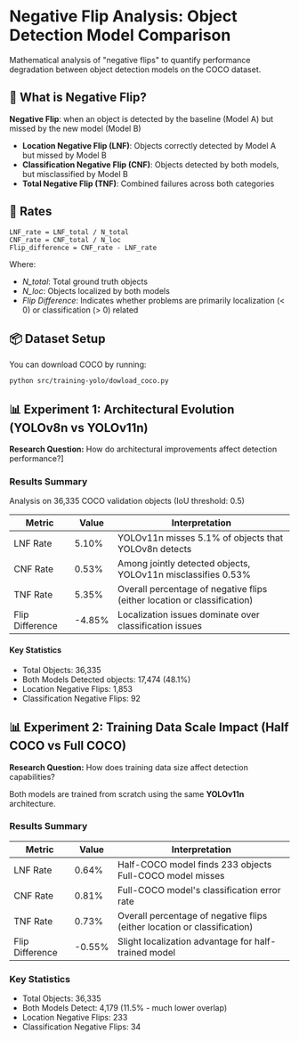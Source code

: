 # Negative Flip Analysis: Object Detection Model Comparison

Mathematical analysis of "negative flips" to quantify performance degradation between object detection models on the COCO dataset.

## 🎯 What is Negative Flip?

**Negative Flip**: when an object is detected by the baseline (Model A) but missed by the new model (Model B)
- **Location Negative Flip (LNF)**: Objects correctly detected by Model A but missed by Model B
- **Classification Negative Flip (CNF)**: Objects detected by both models, but misclassified by Model B
- **Total Negative Flip (TNF)**: Combined failures across both categories

## 📐 Rates
``` 
LNF_rate = LNF_total / N_total
CNF_rate = CNF_total / N_loc  
Flip_difference = CNF_rate - LNF_rate
``` 
Where:

- *N_total*: Total ground truth objects
- *N_loc*: Objects localized by both models
- *Flip Difference*: Indicates whether problems are primarily localization (< 0) or classification (> 0) related

## 📦 Dataset Setup

You can download COCO by running: 
``` 
python src/training-yolo/dowload_coco.py
``` 


## 📊 Experiment 1: Architectural Evolution (YOLOv8n vs YOLOv11n)
**Research Question:** How do architectural improvements affect detection performance?]

### Results Summary
Analysis on 36,335 COCO validation objects (IoU threshold: 0.5)

| Metric | Value | Interpretation |
|------|-------|-------------|
| LNF Rate | 5.10% | YOLOv11n misses 5.1% of objects that YOLOv8n detects |
| CNF Rate  | 0.53% | Among jointly detected objects, YOLOv11n misclassifies 0.53% |
| TNF Rate | 5.35% | Overall percentage of negative flips (either location or classification) |
| Flip Difference | -4.85% | Localization issues dominate over classification issues |

#### Key Statistics

- Total Objects: 36,335
- Both Models Detected objects: 17,474 (48.1%)
- Location Negative Flips: 1,853
- Classification Negative Flips: 92


## 📊 Experiment 2: Training Data Scale Impact (Half COCO vs Full COCO)
**Research Question:** How does training data size affect detection capabilities?

Both models are trained from scratch using the same **YOLOv11n** architecture.

### Results Summary
| Metric | Value | Interpretation |
|------|-------|-------------|
| LNF Rate | 0.64% | Half-COCO model finds 233 objects Full-COCO model misses |
| CNF Rate  | 0.81% | Full-COCO model's classification error rate|
| TNF Rate | 0.73% | Overall percentage of negative flips (either location or classification) |
| Flip Difference | -0.55% | Slight localization advantage for half-trained model |

### Key Statistics

- Total Objects: 36,335
- Both Models Detect: 4,179 (11.5% - much lower overlap)
- Location Negative Flips: 233
- Classification Negative Flips: 34